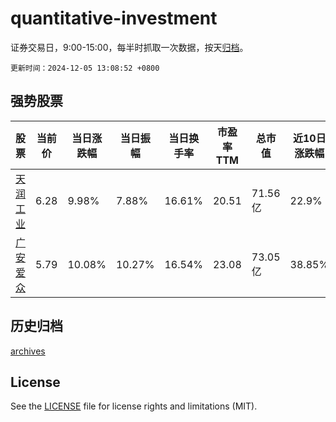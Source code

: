 # quantitative-investment

证券交易日，9:00-15:00，每半时抓取一次数据，按天[归档](archives)。

`更新时间：2024-12-05 13:08:52 +0800`

## 强势股票

|股票|当前价|当日涨跌幅|当日振幅|当日换手率|市盈率TTM|总市值|近10日涨跌幅|
|----|----|----|----|----|----|----|----|
|[天润工业](https://xueqiu.com/S/SZ002283)|6.28|9.98%|7.88%|16.61%|20.51|71.56亿|22.9%|
|[广安爱众](https://xueqiu.com/S/SH600979)|5.79|10.08%|10.27%|16.54%|23.08|73.05亿|38.85%|

## 历史归档

[archives](archives)

## License

See the [LICENSE](LICENSE) file for license rights and limitations (MIT).